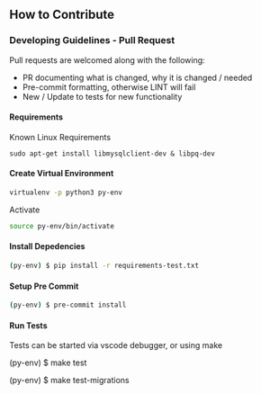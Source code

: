 ## How to Contribute

### Developing Guidelines - Pull Request
Pull requests are welcomed along with the following:
- PR documenting what is changed, why it is changed / needed
- Pre-commit formatting, otherwise LINT will fail
- New / Update to tests for new functionality


#### Requirements
Known Linux Requirements
```
sudo apt-get install libmysqlclient-dev & libpq-dev
```

#### Create Virtual Environment

```bash
virtualenv -p python3 py-env
```

Activate
```bash
source py-env/bin/activate
```

#### Install Depedencies

```bash
(py-env) $ pip install -r requirements-test.txt
```

#### Setup Pre Commit
```bash
(py-env) $ pre-commit install
```

#### Run Tests
Tests can be started via vscode debugger, or using make

(py-env) $ make test

(py-env) $ make test-migrations

